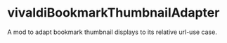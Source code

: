 # vivaldiBookmarkThumbnailAdapter
A mod to adapt bookmark thumbnail displays to its relative url-use case.
